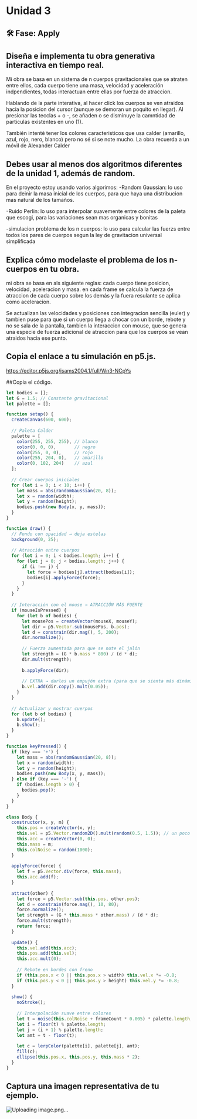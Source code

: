 # Unidad 3


## 🛠 Fase: Apply

## Diseña e implementa tu obra generativa interactiva en tiempo real.

Mi obra se basa en un sistema de n cuerpos gravitacionales que se atraten entre ellos, cada cuerpo tiene una masa, velocidad y aceleración indpendientes, todas interactuan entre ellas por fuerza de atraccion.

Hablando de la parte interativa, al hacer click los cuerpos se ven atraidos hacia la posicion del cursor (aunque se demoran un poquito en llegar). Al presionar las tecclas + o -, se añaden o se disminuye la camntidad de particulas existentes en uno (1).

También intenté tener los colores caracteristicos que usa calder (amarillo, azul, rojo, nero, blanco) pero no sé si se note mucho. La obra recuerda a un móvil de Alexander Calder


## Debes usar al menos dos algoritmos diferentes de la unidad 1, además de random.
En el proyecto estoy usando varios algorimos:
-Random Gaussian: lo uso para deinir la masa inicial de los cuerpos, para que haya una distribucion mas natural de los tamaños.

-Ruido Perlin: lo uso para interpolar suavemente entre colores de la paleta que escogi, para las variaciones sean mas organicas y bonitas

-simulacion problema de los n cuerpos: lo uso para calcular las fuerzs entre todos los pares de cuerpos segun la ley de gravitacion universal simplificada


## Explica cómo modelaste el problema de los n-cuerpos en tu obra.
mi obra se basa en als siguiente reglas: cada cuerpo tiene posicion, velocidad, aceleracion y masa. en cada frame se calcula la fuerza de atraccion de cada cuerpo sobre los demás y la fuera resulante se aplica como aceleracion.

Se actualizan las velocidades y posiciones con integracion sencilla (euler) y tambien puse para que si un cuerpo llega a chocar con un borde, rebote y no se sala de la pantalla, tambien la interaccion con mouse, que se genera una especie de fuerza adicional de atraccion para que los cuerpos se vean atraidos hacia ese punto.

## Copia el enlace a tu simulación en p5.js.
https://editor.p5js.org/isams2004.1/full/Wn3-NCpYs

##Copia el código.
``` js 
let bodies = [];
let G = 1.5; // Constante gravitacional
let palette = [];

function setup() {
  createCanvas(600, 600);
  
  // Paleta Calder
  palette = [
    color(255, 255, 255), // blanco
    color(0, 0, 0),       // negro
    color(255, 0, 0),     // rojo
    color(255, 204, 0),   // amarillo
    color(0, 102, 204)    // azul
  ];
  
  // Crear cuerpos iniciales
  for (let i = 0; i < 10; i++) {
    let mass = abs(randomGaussian(20, 8));
    let x = random(width);
    let y = random(height);
    bodies.push(new Body(x, y, mass));
  }
}

function draw() {
  // Fondo con opacidad → deja estelas
  background(0, 25);
  
  // Atracción entre cuerpos
  for (let i = 0; i < bodies.length; i++) {
    for (let j = 0; j < bodies.length; j++) {
      if (i !== j) {
        let force = bodies[j].attract(bodies[i]);
        bodies[i].applyForce(force);
      }
    }
  }
  
  // Interacción con el mouse → ATRACCIÓN MÁS FUERTE
  if (mouseIsPressed) {
    for (let b of bodies) {
      let mousePos = createVector(mouseX, mouseY);
      let dir = p5.Vector.sub(mousePos, b.pos);
      let d = constrain(dir.mag(), 5, 200);
      dir.normalize();
      
      // Fuerza aumentada para que se note el jalón
      let strength = (G * b.mass * 800) / (d * d); 
      dir.mult(strength);
      
      b.applyForce(dir);
      
      // EXTRA → darles un empujón extra (para que se sienta más dinámico)
      b.vel.add(dir.copy().mult(0.05));
    }
  }
  
  // Actualizar y mostrar cuerpos
  for (let b of bodies) {
    b.update();
    b.show();
  }
}

function keyPressed() {
  if (key === '+') {
    let mass = abs(randomGaussian(20, 8));
    let x = random(width);
    let y = random(height);
    bodies.push(new Body(x, y, mass));
  } else if (key === '-') {
    if (bodies.length > 0) {
      bodies.pop();
    }
  }
}

class Body {
  constructor(x, y, m) {
    this.pos = createVector(x, y);
    this.vel = p5.Vector.random2D().mult(random(0.5, 1.5)); // un poco más rápido
    this.acc = createVector(0, 0);
    this.mass = m;
    this.colNoise = random(1000);
  }
  
  applyForce(force) {
    let f = p5.Vector.div(force, this.mass);
    this.acc.add(f);
  }
  
  attract(other) {
    let force = p5.Vector.sub(this.pos, other.pos);
    let d = constrain(force.mag(), 10, 80); 
    force.normalize();
    let strength = (G * this.mass * other.mass) / (d * d);
    force.mult(strength);
    return force;
  }
  
  update() {
    this.vel.add(this.acc);
    this.pos.add(this.vel);
    this.acc.mult(0);
    
    // Rebote en bordes con freno
    if (this.pos.x < 0 || this.pos.x > width) this.vel.x *= -0.8;
    if (this.pos.y < 0 || this.pos.y > height) this.vel.y *= -0.8;
  }
  
  show() {
    noStroke();
    
    // Interpolación suave entre colores
    let t = noise(this.colNoise + frameCount * 0.005) * palette.length;
    let i = floor(t) % palette.length;
    let j = (i + 1) % palette.length;
    let amt = t - floor(t);
    
    let c = lerpColor(palette[i], palette[j], amt);
    fill(c);
    ellipse(this.pos.x, this.pos.y, this.mass * 2);
  }
}

```

## Captura una imagen representativa de tu ejemplo.

![Uploading image.png…]()


